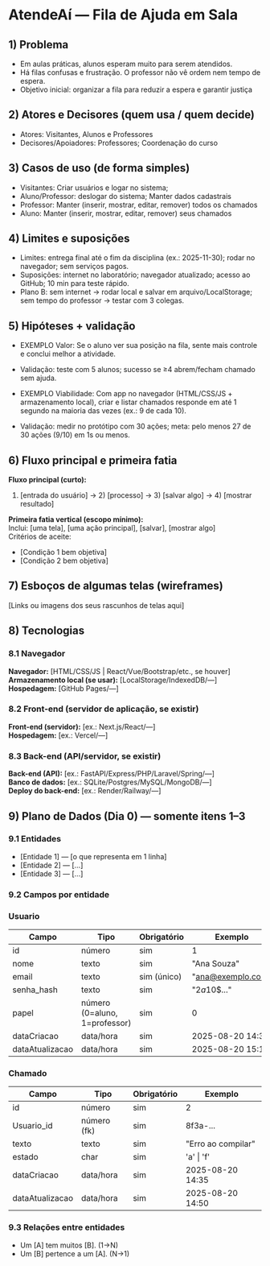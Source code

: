 # AtendeAí — Fila de Ajuda em Sala

## 1) Problema
<!-- Escreva o problema sem falar de telas/tecnologias.
     Responda: Quem sofre? Onde? O que atrapalha? Por que isso importa?
     EXEMPLO: Em aulas práticas, alunos esperam muito para serem atendidos.
     Há filas confusas e frustração. O professor não vê ordem nem tempo de espera.
     Objetivo inicial: organizar a fila para reduzir a espera e garantir justiça. -->
- Em aulas práticas, alunos esperam muito para serem atendidos.
- Há filas confusas e frustração. O professor não vê ordem nem tempo de espera.
- Objetivo inicial: organizar a fila para reduzir a espera e garantir justiça

## 2) Atores e Decisores (quem usa / quem decide)
<!-- Liste papéis (não nomes).
     EXEMPLO:
     Usuários principais: Alunos da turma de Desenvolvimento Web
     Decisores/Apoiadores: Professores da disciplina; Coordenação do curso -->
- Atores: Visitantes, Alunos e Professores
- Decisores/Apoiadores: Professores; Coordenação do curso

## 3) Casos de uso (de forma simples)
<!-- Formato "Ator: ações que pode fazer".
     DICA: Use "Manter (inserir, mostrar, editar, remover)" quando for CRUD.
     EXEMPLO:
     Todos: Logar/deslogar do sistema; Manter dados cadastrais
     Professor: Manter (inserir, mostrar, editar, remover) todos os chamados
     Aluno: Manter (inserir, mostrar, editar, remover) seus chamados -->
- Visitantes: Criar usuários e logar no sistema;
- Aluno/Professor: deslogar do sistema; Manter dados cadastrais
- Professor: Manter (inserir, mostrar, editar, remover) todos os chamados
- Aluno: Manter (inserir, mostrar, editar, remover) seus chamados

## 4) Limites e suposições
<!-- Simples assim:
     - Limites = regras/prazos/obrigações que você não controla.
     - Suposições = coisas que você espera ter e podem falhar.
     - Plano B = como você segue com a 1ª fatia se algo falhar.
     EXEMPLO:
     Limites: entrega final até o fim da disciplina (ex.: 2025-11-30); rodar no navegador; sem serviços pagos.
     Suposições: internet no laboratório; navegador atualizado; acesso ao GitHub; 10 min para teste rápido.
     Plano B: sem internet → rodar local e salvar em arquivo/LocalStorage; sem tempo do professor → testar com 3 colegas. -->
- Limites: entrega final até o fim da disciplina (ex.: 2025-11-30); rodar no navegador; sem serviços pagos.
- Suposições: internet no laboratório; navegador atualizado; acesso ao GitHub; 10 min para teste rápido.
- Plano B: sem internet → rodar local e salvar em arquivo/LocalStorage; sem tempo do professor → testar com 3 colegas.

## 5) Hipóteses + validação
<!-- Preencha as duas frases abaixo. Simples e direto.
     EXEMPLO Valor: Se o aluno ver sua posição na fila, sente mais controle e conclui melhor a atividade.
     Validação: teste com 5 alunos; sucesso se ≥4 abrem/fecham chamado sem ajuda.
     EXEMPLO Viabilidade: Com app no navegador (HTML/CSS/JS + armazenamento local),
     criar e listar chamados responde em até 1 segundo na maioria das vezes (ex.: 9 de cada 10).
     Validação: medir no protótipo com 30 ações; meta: pelo menos 27 de 30 ações (9/10) em 1s ou menos. -->
- EXEMPLO Valor: Se o aluno ver sua posição na fila, sente mais controle e conclui melhor a atividade.
- Validação: teste com 5 alunos; sucesso se ≥4 abrem/fecham chamado sem ajuda.

- EXEMPLO Viabilidade: Com app no navegador (HTML/CSS/JS + armazenamento local), criar e listar chamados responde em até 1 segundo na maioria das vezes (ex.: 9 de cada 10).
- Validação: medir no protótipo com 30 ações; meta: pelo menos 27 de 30 ações (9/10) em 1s ou menos.

## 6) Fluxo principal e primeira fatia
<!-- Pense “Entrada → Processo → Saída”.
     EXEMPLO de Fluxo:
     1) Aluno faz login
     2) Clica em "Criar chamado" e descreve a dúvida
     3) Sistema salva e coloca na fila
     4) Lista mostra ordem e tempo desde criação
     5) Professor encerra o chamado
     EXEMPLO de 1ª fatia:
     Inclui login simples, criar chamado, listar em ordem.
     Critérios de aceite (objetivos): criar → aparece na lista com horário; encerrar → some ou marca "fechado". -->
**Fluxo principal (curto):**  
1) [entrada do usuário] → 2) [processo] → 3) [salvar algo] → 4) [mostrar resultado]

**Primeira fatia vertical (escopo mínimo):**  
Inclui: [uma tela], [uma ação principal], [salvar], [mostrar algo]  
Critérios de aceite:
- [Condição 1 bem objetiva]
- [Condição 2 bem objetiva]

## 7) Esboços de algumas telas (wireframes)
<!-- Vale desenho no papel (foto), Figma, Excalidraw, etc. Não precisa ser bonito, precisa ser claro.
     EXEMPLO de telas:
     • Login
     • Lista de chamados (ordem + tempo desde criação)
     • Novo chamado (formulário simples)
     • Painel do professor (atender/encerrar)
     EXEMPLO de imagem:
     ![Wireframe - Lista de chamados](img/wf-lista-chamados.png) -->
[Links ou imagens dos seus rascunhos de telas aqui]

## 8) Tecnologias
<!-- Liste apenas o que você REALMENTE pretende usar agora. -->

### 8.1 Navegador
**Navegador:** [HTML/CSS/JS | React/Vue/Bootstrap/etc., se houver]  
**Armazenamento local (se usar):** [LocalStorage/IndexedDB/—]  
**Hospedagem:** [GitHub Pages/—]

### 8.2 Front-end (servidor de aplicação, se existir)
**Front-end (servidor):** [ex.: Next.js/React/—]  
**Hospedagem:** [ex.: Vercel/—]

### 8.3 Back-end (API/servidor, se existir)
**Back-end (API):** [ex.: FastAPI/Express/PHP/Laravel/Spring/—]  
**Banco de dados:** [ex.: SQLite/Postgres/MySQL/MongoDB/—]  
**Deploy do back-end:** [ex.: Render/Railway/—]

## 9) Plano de Dados (Dia 0) — somente itens 1–3
<!-- Defina só o essencial para criar o banco depois. -->

### 9.1 Entidades
<!-- EXEMPLO:
     - Usuario — pessoa que usa o sistema (aluno/professor)
     - Chamado — pedido de ajuda criado por um usuário -->
- [Entidade 1] — [o que representa em 1 linha]
- [Entidade 2] — [...]
- [Entidade 3] — [...]

### 9.2 Campos por entidade
<!-- Use tipos simples: uuid, texto, número, data/hora, booleano, char. -->

### Usuario
| Campo           | Tipo                          | Obrigatório | Exemplo            |
|-----------------|-------------------------------|-------------|--------------------|
| id              | número                        | sim         | 1                  |
| nome            | texto                         | sim         | "Ana Souza"        |
| email           | texto                         | sim (único) | "ana@exemplo.com"  |
| senha_hash      | texto                         | sim         | "$2a$10$..."       |
| papel           | número (0=aluno, 1=professor) | sim         | 0                  |
| dataCriacao     | data/hora                     | sim         | 2025-08-20 14:30   |
| dataAtualizacao | data/hora                     | sim         | 2025-08-20 15:10   |

### Chamado
| Campo           | Tipo               | Obrigatório | Exemplo                 |
|-----------------|--------------------|-------------|-------------------------|
| id              | número             | sim         | 2                       |
| Usuario_id      | número (fk)        | sim         | 8f3a-...                |
| texto           | texto              | sim         | "Erro ao compilar"      |
| estado          | char               | sim         | 'a' \| 'f'              |
| dataCriacao     | data/hora          | sim         | 2025-08-20 14:35        |
| dataAtualizacao | data/hora          | sim         | 2025-08-20 14:50        |

### 9.3 Relações entre entidades
<!-- Frases simples bastam. EXEMPLO:
     Um Usuario tem muitos Chamados (1→N).
     Um Chamado pertence a um Usuario (N→1). -->
- Um [A] tem muitos [B]. (1→N)
- Um [B] pertence a um [A]. (N→1)
